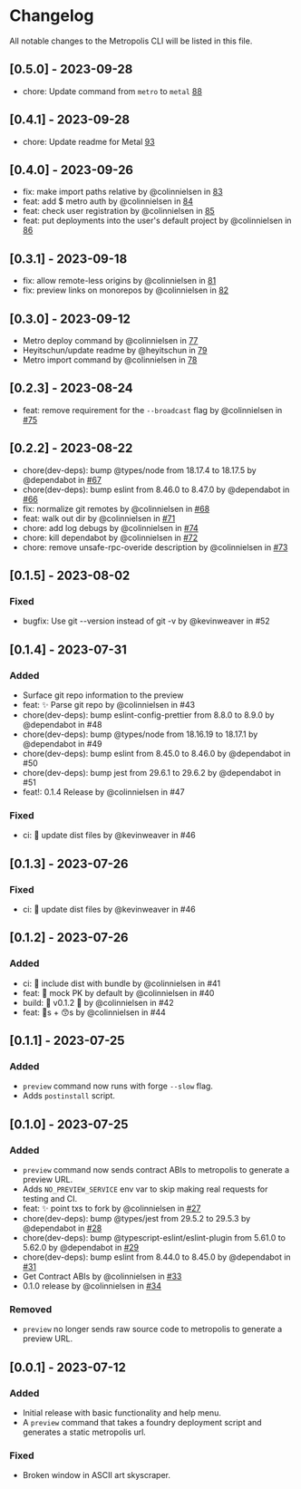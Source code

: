 # Changelog

All notable changes to the Metropolis CLI will be listed in this file.

## [0.5.0] - 2023-09-28

- chore: Update command from `metro` to `metal` [88](https://github.com/0xmetropolis/cli/pull/88)

## [0.4.1] - 2023-09-28

- chore: Update readme for Metal [93](https://github.com/0xmetropolis/cli/pull/93)

## [0.4.0] - 2023-09-26

- fix: make import paths relative by @colinnielsen in
  [83](https://github.com/0xmetropolis/cli/pull/83)
- feat: add $ metro auth by @colinnielsen in [84](https://github.com/0xmetropolis/cli/pull/84)
- feat: check user registration by @colinnielsen in
  [85](https://github.com/0xmetropolis/cli/pull/85)
- feat: put deployments into the user's default project by @colinnielsen in
  [86](https://github.com/0xmetropolis/cli/pull/86)

## [0.3.1] - 2023-09-18

- fix: allow remote-less origins by @colinnielsen in
  [81](https://github.com/0xmetropolis/cli/pull/81)
- fix: preview links on monorepos by @colinnielsen in
  [82](https://github.com/0xmetropolis/cli/pull/82)

## [0.3.0] - 2023-09-12

- Metro deploy command by @colinnielsen in [77](https://github.com/0xmetropolis/cli/pull/77)
- Heyitschun/update readme by @heyitschun in [79](https://github.com/0xmetropolis/cli/pull/79)
- Metro import command by @colinnielsen in [78](https://github.com/0xmetropolis/cli/pull/78)

## [0.2.3] - 2023-08-24

- feat: remove requirement for the `--broadcast` flag by @colinnielsen in
  [#75](https://github.com/0xmetropolis/cli/pull/75)

## [0.2.2] - 2023-08-22

- chore(dev-deps): bump @types/node from 18.17.4 to 18.17.5 by @dependabot in
  [#67](https://github.com/0xmetropolis/cli/pull/67)
- chore(dev-deps): bump eslint from 8.46.0 to 8.47.0 by @dependabot in
  [#66](https://github.com/0xmetropolis/cli/pull/66)
- fix: normalize git remotes by @colinnielsen in [#68](https://github.com/0xmetropolis/cli/pull/68)
- feat: walk out dir by @colinnielsen in [#71](https://github.com/0xmetropolis/cli/pull/71)
- chore: add log debugs by @colinnielsen in [#74](https://github.com/0xmetropolis/cli/pull/74)
- chore: kill dependabot by @colinnielsen in [#72](https://github.com/0xmetropolis/cli/pull/72)
- chore: remove unsafe-rpc-overide description by @colinnielsen in
  [#73](https://github.com/0xmetropolis/cli/pull/73)

## [0.1.5] - 2023-08-02

### Fixed

- bugfix: Use git --version instead of git -v by @kevinweaver in #52

## [0.1.4] - 2023-07-31

### Added

- Surface git repo information to the preview
- feat: ✨ Parse git repo by @colinnielsen in #43
- chore(dev-deps): bump eslint-config-prettier from 8.8.0 to 8.9.0 by @dependabot in #48
- chore(dev-deps): bump @types/node from 18.16.19 to 18.17.1 by @dependabot in #49
- chore(dev-deps): bump eslint from 8.45.0 to 8.46.0 by @dependabot in #50
- chore(dev-deps): bump jest from 29.6.1 to 29.6.2 by @dependabot in #51
- feat!: 0.1.4 Release by @colinnielsen in #47

### Fixed

- ci: 🔖 update dist files by @kevinweaver in #46

## [0.1.3] - 2023-07-26

### Fixed

- ci: 🔖 update dist files by @kevinweaver in #46

## [0.1.2] - 2023-07-26

### Added

- ci: 🔖 include dist with bundle by @colinnielsen in #41
- feat: 🔐 mock PK by default by @colinnielsen in #40
- build: 🔖 v0.1.2 🎉 by @colinnielsen in #42
- feat: 🔔s + 😙s by @colinnielsen in #44

## [0.1.1] - 2023-07-25

### Added

- `preview` command now runs with forge `--slow` flag.
- Adds `postinstall` script.

## [0.1.0] - 2023-07-25

### Added

- `preview` command now sends contract ABIs to metropolis to generate a preview URL.
- Adds `NO_PREVIEW_SERVICE` env var to skip making real requests for testing and CI.
- feat: :sparkles: point txs to fork by @colinnielsen in
  [#27](https://github.com/0xmetropolis/cli/pull/27)
- chore(dev-deps): bump @types/jest from 29.5.2 to 29.5.3 by @dependabot in
  [#28](https://github.com/0xmetropolis/cli/pull/28)
- chore(dev-deps): bump @typescript-eslint/eslint-plugin from 5.61.0 to 5.62.0 by @dependabot in
  [#29](https://github.com/0xmetropolis/cli/pull/29)
- chore(dev-deps): bump eslint from 8.44.0 to 8.45.0 by @dependabot in
  [#31](https://github.com/0xmetropolis/cli/pull/31)
- Get Contract ABIs by @colinnielsen in [#33](https://github.com/0xmetropolis/cli/pull/33)
- 0.1.0 release by @colinnielsen in [#34](https://github.com/0xmetropolis/cli/pull/34)

### Removed

- `preview` no longer sends raw source code to metropolis to generate a preview URL.

## [0.0.1] - 2023-07-12

### Added

- Initial release with basic functionality and help menu.
- A `preview` command that takes a foundry deployment script and generates a static metropolis url.

### Fixed

- Broken window in ASCII art skyscraper.
